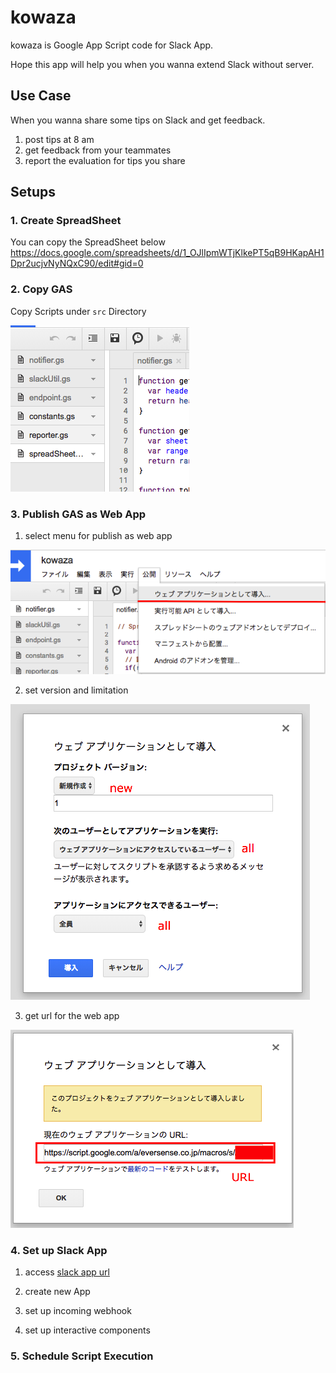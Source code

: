 # kowaza

kowaza is Google App Script code for Slack App.

Hope this app will help you when you wanna extend Slack without server.

## Use Case

When you wanna share some tips on Slack and get feedback.

1. post tips at 8 am
2. get feedback from your teammates
3. report the evaluation for tips you share

## Setups
### 1. Create SpreadSheet
You can copy the SpreadSheet below
https://docs.google.com/spreadsheets/d/1_OJlIpmWTjKlkePT5qB9HKapAH1Dpr2ucjvNyNQxC90/edit#gid=0

### 2. Copy GAS
Copy Scripts under `src` Directory

![copy GAS](https://github.com/eversense/kowaza/blob/add_images_for_readme/assets_for_readme/copy%20gas.png?raw=true "copy GAS")

### 3. Publish GAS as Web App 
1. select menu for publish as web app

![select menu for publish as web app](https://github.com/eversense/kowaza/blob/add_images_for_readme/assets_for_readme/publish%20as%20web%20app.png?raw=true "select menu for publish as web app")

2. set version and limitation

![set version and limitation](https://github.com/eversense/kowaza/blob/add_images_for_readme/assets_for_readme/publish.png?raw=true "set version and limitation")

3. get url for the web app

![get url for the web app](https://github.com/eversense/kowaza/blob/add_images_for_readme/assets_for_readme/get%20spreadsheet%20url.png?raw=true "get url for the web app")




### 4. Set up Slack App
1. access [slack app url ](https://api.slack.com/apps)

2. create new App

3. set up incoming webhook

4. set up interactive components


### 5. Schedule Script Execution





